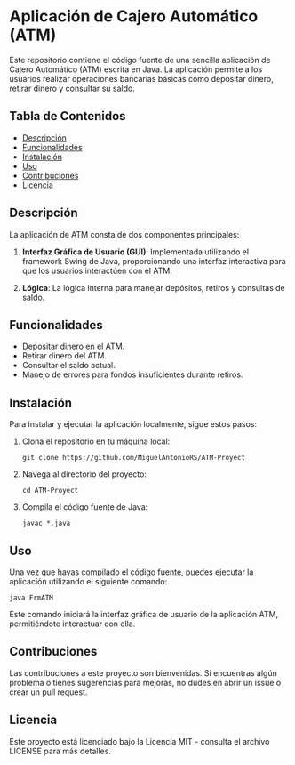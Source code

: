 # Aplicación de Cajero Automático (ATM) 

Este repositorio contiene el código fuente de una sencilla aplicación de Cajero Automático (ATM) escrita en Java. La aplicación permite a los usuarios realizar operaciones bancarias básicas como depositar dinero,
retirar dinero y consultar su saldo. 
 
## Tabla de Contenidos 
 
- [Descripción](#descripción) 
- [Funcionalidades](#funcionalidades)
- [Instalación](#instalación)
- [Uso](#uso)
- [Contribuciones](#contribuciones)
- [Licencia](#licencia)

## Descripción 

La aplicación de ATM consta de dos componentes principales: 

1. **Interfaz Gráfica de Usuario (GUI)**: Implementada utilizando el framework Swing de Java, proporcionando una interfaz interactiva para que los usuarios interactúen con el ATM.
 
2. **Lógica**: La lógica interna para manejar depósitos, retiros y consultas de saldo.

## Funcionalidades

- Depositar dinero en el ATM.
- Retirar dinero del ATM.
- Consultar el saldo actual.
- Manejo de errores para fondos insuficientes durante retiros.

## Instalación

Para instalar y ejecutar la aplicación localmente, sigue estos pasos:

1. Clona el repositorio en tu máquina local:

   ```
   git clone https://github.com/MiguelAntonioRS/ATM-Proyect
   ```

2. Navega al directorio del proyecto:
   ```
   cd ATM-Proyect
   ```
   
3. Compila el código fuente de Java:
   ```
   javac *.java
   ```

## Uso

Una vez que hayas compilado el código fuente, puedes ejecutar la aplicación utilizando el siguiente comando:     
```
java FrmATM
```

Este comando iniciará la interfaz gráfica de usuario de la aplicación ATM, permitiéndote interactuar con ella.

## Contribuciones

Las contribuciones a este proyecto son bienvenidas. Si encuentras algún problema o tienes sugerencias para mejoras, no dudes en abrir un issue o crear un pull request.

## Licencia

Este proyecto está licenciado bajo la Licencia MIT - consulta el archivo LICENSE para más detalles.
